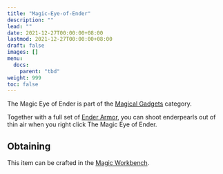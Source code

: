 ```yaml
---
title: "Magic-Eye-of-Ender"
description: ""
lead: ""
date: 2021-12-27T00:00:00+08:00
lastmod: 2021-12-27T00:00:00+08:00
draft: false
images: []
menu: 
  docs:
    parent: "tbd"
weight: 999
toc: false
---
```


The Magic Eye of Ender is part of the [Magical Gadgets](https://github.com/Slimefun/Slimefun4/wiki/Magical-Gadgets) category.  

Together with a full set of [Ender Armor](https://github.com/Slimefun/Slimefun4/wiki/Magical-Armor#Ender-Armor), you can shoot enderpearls out of thin air when you right click The Magic Eye of Ender.

## Obtaining

This item can be crafted in the [Magic Workbench](https://github.com/Slimefun/Slimefun4/wiki/Magic-Workbench).

